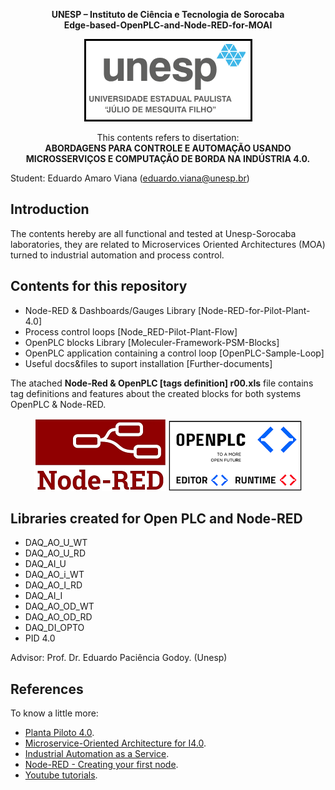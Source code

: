 <p align="center">
   <b>
   UNESP – Instituto de Ciência e Tecnologia de Sorocaba <br> Edge-based-OpenPLC-and-Node-RED-for-MOAI 
   </b>
</p>

<p align="center">
 <img src="src/docs/Unesp-logo.png" />
</p>

<p align="center">
This contents refers to disertation: <br>
   <b>
   ABORDAGENS PARA CONTROLE E AUTOMAÇÃO USANDO MICROSSERVIÇOS E COMPUTAÇÃO DE BORDA NA INDÚSTRIA 4.0.  
   </b>
</p>
 
Student: Eduardo Amaro Viana (eduardo.viana@unesp.br)  
## Introduction 
The contents hereby are all functional and tested at Unesp-Sorocaba laboratories, they are related to Microservices Oriented Architectures (MOA) turned to industrial automation and process control.

## Contents for this repository    
- Node-RED & Dashboards/Gauges Library [Node-RED-for-Pilot-Plant-4.0]
- Process control loops [Node_RED-Pilot-Plant-Flow]
- OpenPLC blocks Library [Moleculer-Framework-PSM-Blocks]
- OpenPLC application containing a control loop [OpenPLC-Sample-Loop]
- Useful docs&files to suport installation [Further-documents]
  
The atached <b>Node-Red & OpenPLC [tags definition] r00.xls</b> file contains tag definitions and features about the created blocks for both systems OpenPLC & Node-RED.   

<p align="center">
 <img src="src/docs/Node-RED-logo.png" />
 <img src="src/docs/OpenPLC-logo.png" />
</p>
  
## Libraries created for Open PLC and Node-RED   

- DAQ_AO_U_WT
- DAQ_AO_U_RD  
- DAQ_AI_U 
- DAQ_AO_i_WT   
- DAQ_AO_I_RD   
- DAQ_AI_I  
- DAQ_AO_OD_WT  
- DAQ_AO_OD_RD   
- DAQ_DI_OPTO  
- PID 4.0    

Advisor: Prof. Dr. Eduardo Paciência Godoy. (Unesp)

## References
To know a little more:  
- [Planta Piloto 4.0](https://www.sba.org.br/open_journal_systems/index.php/cba/article/view/1741).  
- [Microservice-Oriented Architecture for I4.0](https://www.mdpi.com/2673-4117/4/2/69).    
- [Industrial Automation as a Service](https://ieeexplore.ieee.org/document/9480146).  
- [Node-RED - Creating your first node](https://nodered.org/docs/creating-nodes/first-node).    
- [Youtube tutorials](https://www.youtube.com/@engenheiroseletronicos3351).     